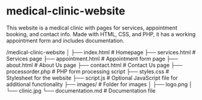 # medical-clinic-website
This website is a medical clinic with pages for services, appointment booking, and contact info. Made with HTML, CSS, and PHP, it has a working appointment form and includes documentation.


/medical-clinic-website
│
├── index.html               # Homepage
├── services.html            # Services page
├── appointment.html          # Appointment form page
├── about.html               # About Us page
├── contact.html             # Contact Us page
├── processorder.php         # PHP form processing script
├── styles.css               # Stylesheet for the website
├── script.js                # Optional JavaScript file for additional functionality
├── images/                  # Folder for images
│   ├── logo.png
│   └── clinic.jpg
└── documentation.md          # Documentation file
